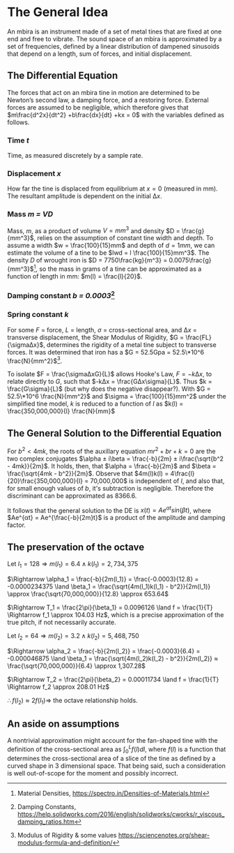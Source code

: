 # The General Idea

An mbira is an instrument made of a set of metal tines that are fixed at one end and free to vibrate. The sound space of an mbira is approximated by a set of frequencies, defined by a linear distribution of dampened sinusoids that depend on a length, sum of forces, and initial displacement.

## The Differential Equation

The forces that act on an mbira tine in motion are determined to be Newton’s second law, a damping force, and a restoring force. External forces are assumed to be negligible, which therefore gives that $m\frac{d^2x}{dt^2} +b\frac{dx}{dt} +kx = 0$ with the variables defined as follows.

### Time *t*

Time, as measured discretely by a sample rate.

### Displacement *x*

How far the tine is displaced from equilibrium at $x=0$ (measured in mm). The resultant amplitude is dependent on the initial $∆x$.

### Mass *m = VD*

Mass, $m$, as a product of volume $V = mm^3$ and density $D = \frac{g}{mm^3}$, relies on the assumption of constant tine width and depth. To assume a width $w = \frac{100}{15}mm$ and depth of $d = 1mm$, we can estimate the volume of a tine to be $lwd = l \frac{100}{15}mm^3$. The density $D$ of wrought iron is $D = 7750\frac{kg}{m^3} = 0.0075\frac{g}{mm^3}$[^1], so the mass in grams of a tine can be approximated as a function of length in mm: $m(l) = \frac{l}{20}$.

### Damping constant *b = 0.0003*[^2] 

### Spring constant *k*

For some $F$ = force, $L$ = length, $\sigma$ = cross-sectional area, and $∆x$ = transverse displacement, the Shear Modulus of Rigidity, $G = \frac{FL}{\sigma∆x}$, determines the rigidity of a metal tine subject to transverse forces. It was determined that iron has a $G = 52.5Gpa = 52.5\*10^6 \frac{N}{mm^2}$[^3].

To isolate $F = \frac{\sigma∆xG}{L}$ allows Hooke's Law, $F = -k∆x$, to relate directly to $G$, such that $-k∆x = \frac{G∆x\sigma}{L}$. Thus $k = \frac{G\sigma}{L}$ (but why does the negative disappear?). With $G = 52.5\*10^6 \frac{N}{mm^2}$ and $\sigma = \frac{100}{15}mm^2$ under the simplified tine model, $k$ is reduced to a function of $l$ as $k(l) = \frac{350,000,000}{l} \frac{N}{mm}$

## The General Solution to the Differential Equation

For $b^2 < 4mk$, the roots of the auxillary equation $mr^2 + br + k = 0$ are the two complex conjugates $\alpha ± i\beta = \frac{-b}{2m} ± i\frac{\sqrt{b^2 - 4mk}}{2m}$. It holds, then, that $\alpha = \frac{-b}{2m}$ and $\beta = \frac{\sqrt{4mk - b^2}}{2m}$. Observe that $4m(l)k(l) = 4\frac{l}{20}\frac{350,000,000}{l} = 70,000,000$ is independent of $l$, and also that, for small enough values of $b$, it's subtraction is negligible. Therefore the discriminant can be approximated as $8366.6$.

It follows that the general solution to the DE is $x(t) = Ae^{αt}sin(βt)$, where $Ae^{αt} = Ae^{\frac{-b}{2m}t}$ is a product of the amplitude and damping factor.

## The preservation of the octave

Let $l_1 = 128 \Rightarrow m(l_1) = 6.4 \land k(l_1) = 2,734,375$

$\Rightarrow \alpha_1 = \frac{-b}{2m(l_1)} = \frac{-0.0003}{12.8} = -0.0000234375 \land \beta_1 = \frac{\sqrt{4m(l_1)k(l_1) - b^2}}{2m(l_1)} \approx \frac{\sqrt{70,000,000}}{12.8} \approx 653.64$

$\Rightarrow T_1 = \frac{2\pi}{\beta_1} = 0.0096126 \land f = \frac{1}{T} \Rightarrow f_1 \approx 104.03 Hz$, which is a precise approximation of the true pitch, if not necessarily accurate.

Let $l_2 = 64 \Rightarrow m(l_2) = 3.2 \land k(l_2) = 5,468,750$

$\Rightarrow \alpha_2 = \frac{-b}{2m(l_2)} = \frac{-0.0003}{6.4} = -0.000046875 \land \beta_1 = \frac{\sqrt{4m(l_2)k(l_2) - b^2}}{2m(l_2)} ≈ \frac{\sqrt{70,000,000}}{6.4} \approx 1,307.28$

$\Rightarrow T_2 = \frac{2\pi}{\beta_2} = 0.00011734 \land f = \frac{1}{T} \Rightarrow f_2 \approx 208.01 Hz$

$\therefore f(l_2) \approx  2f(l_1) \Rightarrow$ the octave relationship holds.

## An aside on assumptions

A nontrivial approximation might account for the fan-shaped tine with the definition of the cross-sectional area as $\int_{0}^{L}f(l)dl$, where $f(l)$ is a function that determines the cross-sectional area of a slice of the tine as defined by a curved shape in 3 dimensional space. That being said, such a consideration is well out-of-scope for the moment and possibly incorrect.

[^1]: Material Densities, https://spectro.in/Densities-of-Materials.html
[^2]: Damping Constants, https://help.solidworks.com/2016/english/solidworks/cworks/r_viscous_damping_ratios.htm
[^3]: Modulus of Rigidity & some values https://sciencenotes.org/shear-modulus-formula-and-definition/
